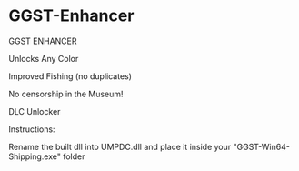# GGST-Enhancer
GGST ENHANCER

Unlocks Any Color

Improved Fishing (no duplicates)

No censorship in the Museum!

DLC Unlocker


Instructions:

Rename the built dll into UMPDC.dll and place it inside your "GGST-Win64-Shipping.exe" folder
